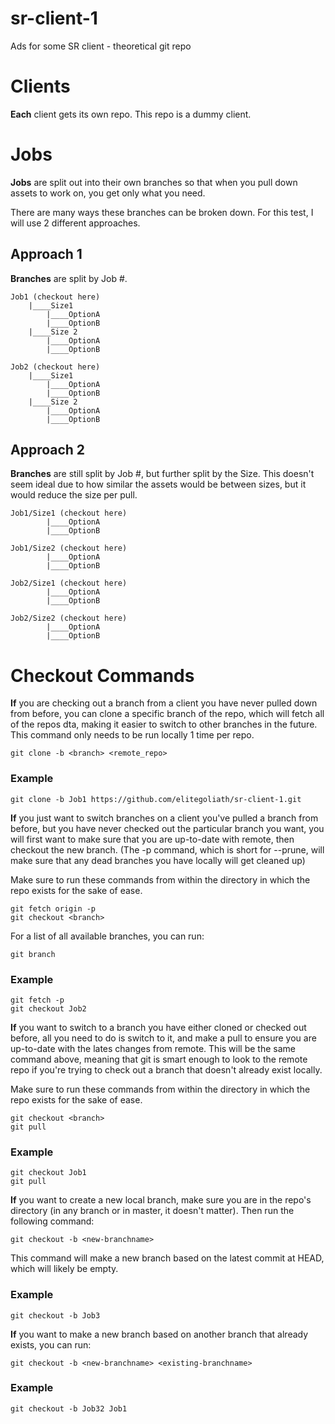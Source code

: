 # sr-client-1
Ads for some SR client - theoretical git repo

# Clients
**Each** client gets its own repo. This repo is a dummy client.

# Jobs
**Jobs** are split out into their own branches so that when you pull down assets to work on, you get only what you need.

There are many ways these branches can be broken down. For this test, I will use 2 different approaches.

## Approach 1
**Branches** are split by Job #.

```
Job1 (checkout here)
    |____Size1
        |____OptionA
        |____OptionB
    |____Size 2
        |____OptionA
        |____OptionB

Job2 (checkout here)
    |____Size1
        |____OptionA
        |____OptionB
    |____Size 2
        |____OptionA
        |____OptionB
```

## Approach 2
**Branches** are still split by Job #, but further split by the Size.
This doesn't seem ideal due to how similar the assets would be between sizes, but it would reduce
the size per pull.

```
Job1/Size1 (checkout here)
        |____OptionA
        |____OptionB

Job1/Size2 (checkout here)
        |____OptionA
        |____OptionB

Job2/Size1 (checkout here)
        |____OptionA
        |____OptionB
        
Job2/Size2 (checkout here)
        |____OptionA
        |____OptionB
```

# Checkout Commands
**If** you are checking out a branch from a client you have never pulled down from before, you can
clone a specific branch of the repo, which will fetch all of the repos dta, making it easier to
switch to other branches in the future. This command only needs to be run locally 1 time per repo.
```
git clone -b <branch> <remote_repo>
```

### Example
```
git clone -b Job1 https://github.com/elitegoliath/sr-client-1.git
```

**If** you just want to switch branches on a client you've pulled a branch from before, but you have never checked out the particular branch you want, you will first want to make sure that you are up-to-date with remote, then checkout the new branch. (The -p command, which is short for --prune, will make sure that any dead branches you have locally will get cleaned up)

Make sure to run these commands from within the directory in which the repo exists for the sake of ease.
```
git fetch origin -p
git checkout <branch>
```

For a list of all available branches, you can run:
```
git branch
```

### Example
```
git fetch -p
git checkout Job2
```

**If** you want to switch to a branch you have either cloned or checked out before, all you need to do is switch to it, and make a pull to ensure you are up-to-date with the lates changes from remote. This will be the same command above, meaning that git is smart enough to look to the remote repo if you're trying to check out a branch that doesn't already exist locally.

Make sure to run these commands from within the directory in which the repo exists for the sake of ease.
```
git checkout <branch>
git pull
```

### Example
```
git checkout Job1
git pull
```

**If** you want to create a new local branch, make sure you are in the repo's directory (in any branch or in master, it doesn't matter). Then run the following command:
```
git checkout -b <new-branchname>
```
This command will make a new branch based on the latest commit at HEAD, which will likely be empty.

### Example
```
git checkout -b Job3
```

**If** you want to make a new branch based on another branch that already exists, you can run:
```
git checkout -b <new-branchname> <existing-branchname>
```

### Example
```
git checkout -b Job32 Job1
```